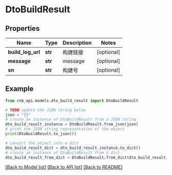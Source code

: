 # DtoBuildResult


## Properties

Name | Type | Description | Notes
------------ | ------------- | ------------- | -------------
**build_log_url** | **str** | 构建链接 | [optional] 
**message** | **str** | message | [optional] 
**sn** | **str** | 构建号 | [optional] 

## Example

```python
from cnb_api.models.dto_build_result import DtoBuildResult

# TODO update the JSON string below
json = "{}"
# create an instance of DtoBuildResult from a JSON string
dto_build_result_instance = DtoBuildResult.from_json(json)
# print the JSON string representation of the object
print(DtoBuildResult.to_json())

# convert the object into a dict
dto_build_result_dict = dto_build_result_instance.to_dict()
# create an instance of DtoBuildResult from a dict
dto_build_result_from_dict = DtoBuildResult.from_dict(dto_build_result_dict)
```
[[Back to Model list]](../README.md#documentation-for-models) [[Back to API list]](../README.md#documentation-for-api-endpoints) [[Back to README]](../README.md)


